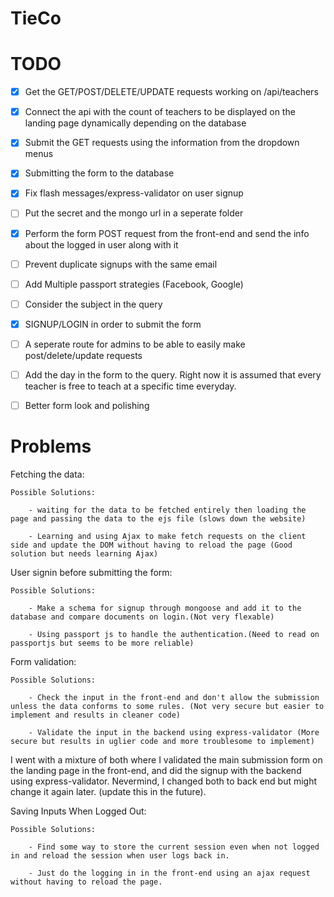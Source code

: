 # TieCo

# TODO

- [x] Get the GET/POST/DELETE/UPDATE requests working on /api/teachers

- [x] Connect the api with the count of teachers to be displayed on the landing page dynamically depending on the database

- [x] Submit the GET requests using the information from the dropdown menus

- [x] Submitting the form to the database

- [x] Fix flash messages/express-validator on user signup

- [ ] Put the secret and the mongo url in a seperate folder

- [x] Perform the form POST request from the front-end and send the info about the logged in user along with it

- [ ] Prevent duplicate signups with the same email

- [ ] Add Multiple passport strategies (Facebook, Google)

- [ ] Consider the subject in the query

- [x] SIGNUP/LOGIN in order to submit the form

- [ ] A seperate route for admins to be able to easily make post/delete/update requests

- [ ] Add the day in the form to the query. Right now it is assumed that every teacher is free to teach at a specific time everyday.

- [ ] Better form look and polishing

# Problems

Fetching the data:

    Possible Solutions:

    	- waiting for the data to be fetched entirely then loading the page and passing the data to the ejs file (slows down the website)

    	- Learning and using Ajax to make fetch requests on the client side and update the DOM without having to reload the page (Good solution but needs learning Ajax)

User signin before submitting the form:

    Possible Solutions:

    	- Make a schema for signup through mongoose and add it to the database and compare documents on login.(Not very flexable)

    	- Using passport js to handle the authentication.(Need to read on passportjs but seems to be more reliable)

Form validation:

    Possible Solutions:

    	- Check the input in the front-end and don't allow the submission unless the data conforms to some rules. (Not very secure but easier to implement and results in cleaner code)

    	- Validate the input in the backend using express-validator (More secure but results in uglier code and more troublesome to implement)

I went with a mixture of both where I validated the main submission form on the landing page in the front-end, and did the signup with the backend using express-validator. Nevermind, I changed both to back end but might change it again later. (update this in the future).

Saving Inputs When Logged Out:

    Possible Solutions:

    	- Find some way to store the current session even when not logged in and reload the session when user logs back in.

    	- Just do the logging in in the front-end using an ajax request without having to reload the page.

